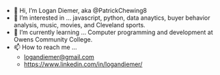- 👋 Hi, I’m Logan Diemer, aka @PatrickChewing8
- 👀 I’m interested in ... javascript, python, data anaytics, buyer behavior analysis, music, movies, and Cleveland sports.
- 🌱 I’m currently learning ... Computer programming and development at Owens Community College.
- 📫 How to reach me ... 
  -   logandiemer@gmail.com 
  -   https://www.linkedin.com/in/logandiemer/
